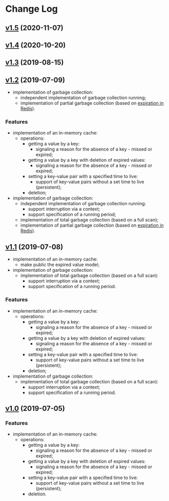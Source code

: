 # Change Log

## [v1.5](https://github.com/thewizardplusplus/go-cache/tree/v1.5) (2020-11-07)

## [v1.4](https://github.com/thewizardplusplus/go-cache/tree/v1.4) (2020-10-20)

## [v1.3](https://github.com/thewizardplusplus/go-cache/tree/v1.3) (2019-08-15)

## [v1.2](https://github.com/thewizardplusplus/go-cache/tree/v1.2) (2019-07-09)

- implementation of garbage collection:
  - independent implementation of garbage collection running;
  - implementation of partial garbage collection (based on [expiration in Redis](https://redis.io/commands/expire#how-redis-expires-keys)).

### Features

- implementation of an in-memory cache:
  - operations:
    - getting a value by a key:
      - signaling a reason for the absence of a key - missed or expired;
    - getting a value by a key with deletion of expired values:
      - signaling a reason for the absence of a key - missed or expired;
    - setting a key-value pair with a specified time to live:
      - support of key-value pairs without a set time to live (persistent);
    - deletion;
- implementation of garbage collection:
  - independent implementation of garbage collection running:
    - support interruption via a context;
    - support specification of a running period;
  - implementation of total garbage collection (based on a full scan);
  - implementation of partial garbage collection (based on [expiration in Redis](https://redis.io/commands/expire#how-redis-expires-keys)).

## [v1.1](https://github.com/thewizardplusplus/go-cache/tree/v1.1) (2019-07-08)

- implementation of an in-memory cache:
  - make public the expired value model;
- implementation of garbage collection:
  - implementation of total garbage collection (based on a full scan):
    - support interruption via a context;
    - support specification of a running period.

### Features

- implementation of an in-memory cache:
  - operations:
    - getting a value by a key:
      - signaling a reason for the absence of a key - missed or expired;
    - getting a value by a key with deletion of expired values:
      - signaling a reason for the absence of a key - missed or expired;
    - setting a key-value pair with a specified time to live:
      - support of key-value pairs without a set time to live (persistent);
    - deletion;
- implementation of garbage collection:
  - implementation of total garbage collection (based on a full scan):
    - support interruption via a context;
    - support specification of a running period.

## [v1.0](https://github.com/thewizardplusplus/go-cache/tree/v1.0) (2019-07-05)

### Features

- implementation of an in-memory cache:
  - operations:
    - getting a value by a key:
      - signaling a reason for the absence of a key - missed or expired;
    - getting a value by a key with deletion of expired values:
      - signaling a reason for the absence of a key - missed or expired;
    - setting a key-value pair with a specified time to live:
      - support of key-value pairs without a set time to live (persistent);
    - deletion.
